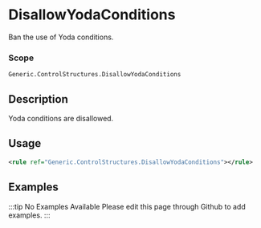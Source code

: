 # DisallowYodaConditions

Ban the use of Yoda conditions.

### Scope

`Generic.ControlStructures.DisallowYodaConditions`

## Description

Yoda conditions are disallowed.

## Usage

```xml
<rule ref="Generic.ControlStructures.DisallowYodaConditions"></rule>
```

## Examples

:::tip No Examples Available
Please edit this page through Github to add examples.
:::